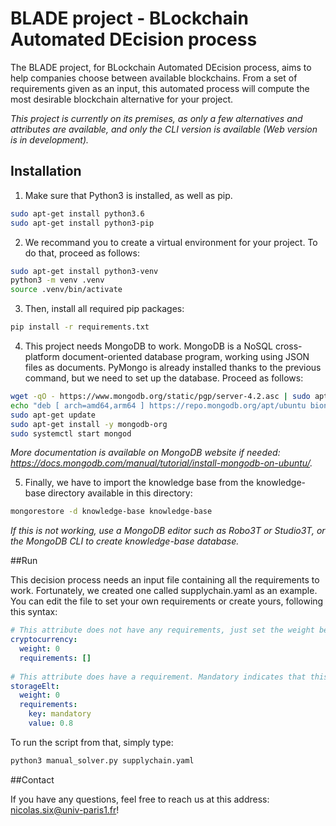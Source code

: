 # BLADE project - BLockchain Automated DEcision process

The BLADE project, for BLockchain Automated DEcision process, aims to help companies choose between available blockchains. From a set of requirements given as an input, this automated process will compute the most desirable blockchain alternative for your project. 

*This project is currently on its premises, as only a few alternatives and attributes are available, and only the CLI version is available (Web version is in development).*

## Installation

1. Make sure that Python3 is installed, as well as pip.

```bash
sudo apt-get install python3.6
sudo apt-get install python3-pip
```

2. We recommand you to create a virtual environment for your project. To do that, proceed as follows:

```bash
sudo apt-get install python3-venv
python3 -m venv .venv
source .venv/bin/activate
```

3. Then, install all required pip packages:

```bash
pip install -r requirements.txt
```

4. This project needs MongoDB to work. MongoDB is a NoSQL cross-platform document-oriented database program, working using JSON files as documents. PyMongo is already installed thanks to the previous command, but we need to set up the database. Proceed as follows:

```bash
wget -qO - https://www.mongodb.org/static/pgp/server-4.2.asc | sudo apt-key add -
echo "deb [ arch=amd64,arm64 ] https://repo.mongodb.org/apt/ubuntu bionic/mongodb-org/4.2 multiverse" | sudo tee /etc/apt/sources.list.d/mongodb-org-4.2.list
sudo apt-get update
sudo apt-get install -y mongodb-org
sudo systemctl start mongod
```

*More documentation is available on MongoDB website if needed: https://docs.mongodb.com/manual/tutorial/install-mongodb-on-ubuntu/.*

5. Finally, we have to import the knowledge base from the knowledge-base directory available in this directory:

```bash
mongorestore -d knowledge-base knowledge-base
```

*If this is not working, use a MongoDB editor such as Robo3T or Studio3T, or the MongoDB CLI to create knowledge-base database.*

##Run

This decision process needs an input file containing all the requirements to work. Fortunately, we created one called supplychain.yaml as an example. You can edit the file to set your own requirements or create yours, following this syntax:

```yaml
# This attribute does not have any requirements, just set the weight between 0 and 1, that represents the importance of the criteria in the decision (if it helps you, in our research paper, we use a Likert scale to define the values!)
cryptocurrency:
  weight: 0
  requirements: []
  
# This attribute does have a requirement. Mandatory indicates that this attribute is required in the decision process and any alternative that does not match with that will be automatically rejected. The value field is the value required.
storageElt:
  weight: 0
  requirements:
    key: mandatory
    value: 0.8
```

To run the script from that, simply type:

```bash
python3 manual_solver.py supplychain.yaml
```

##Contact

If you have any questions, feel free to reach us at this address: nicolas.six@univ-paris1.fr!
